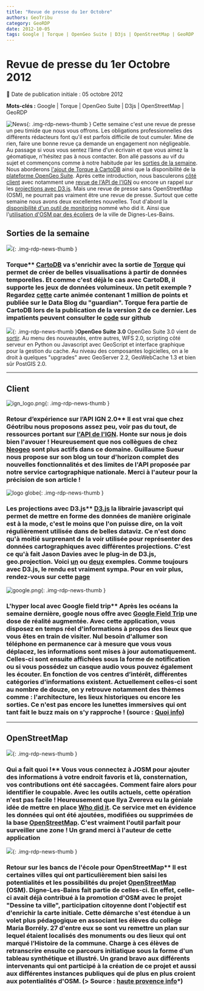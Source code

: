 ```yaml
---
title: "Revue de presse du 1er Octobre"
authors: GeoTribu
category: GeoRDP
date: 2012-10-05
tags: Google | Torque | OpenGeo Suite | D3js | OpenStreetMap | GeoRDP
---
```


# Revue de presse du 1er Octobre 2012

:calendar: Date de publication initiale : 05 octobre 2012

**Mots-clés :** Google | Torque | OpenGeo Suite | D3js | OpenStreetMap | GeoRDP

![News](https://cdn.geotribu.fr/img/internal/icons-rdp-news/news.png "Icône news générique"){: .img-rdp-news-thumb }
 Cette semaine c'est une revue de presse un peu timide que nous vous offrons. Les obligations professionnelles des différents rédacteurs font qu'il est parfois difficile de tout cumuler. Mine de rien, faire une bonne revue ça demande un engagement non négligeable. Au passage si vous vous sentez l’âme d'un écrivain et que vous aimez la géomatique, n'hésitez pas à nous contacter. Bon allé passons au vif du sujet et commençons comme à notre habitude par les [sorties de la semaine](#sorties). Nous aborderons [l'ajout de Torque à CartoDB](#news11) ainsi que la disponibilité de la [plateforme OpenGeo Suite](#news12). Après cette introduction, nous basculerons [côté client](#client) avec notamment une [revue de l'API de l'IGN](#news22) ou encore un rappel sur les [projections avec D3.js](#news42). Mais une revue de presse sans OpenStreetMap (OSM), ne pourrait pas vraiment être une revue de presse. Surtout que cette semaine nous avons deux excellentes nouvelles. Tout d'abord la [disponibilité d'un outil de monitoring](#news32) nommé who did it. Ainsi que l'[utilisation d'OSM par des écoliers](#news31) de la ville de Dignes-Les-Bains.

## Sorties de la semaine

 ![](https://cdn.geotribu.fr/img/logos-icones/entreprises_association/cartodb.png){: .img-rdp-news-thumb }

### Torque** [CartoDB](http://cartodb.com/) va s'enrichir avec la sortie de [Torque](http://blog.cartodb.com/post/32464928928/torque-big-data-meets-time-based-maps-bundled-with) qui permet de créer de belles visualisations à partir de données temporelles. Et comme c'est déjà le cas avec CartoDB, il supporte les jeux de données volumineux. Un petit exemple ? Regardez [cette](http://www.guardian.co.uk/news/datablog/interactive/2012/oct/01/first-world-war-royal-navy-ships-mapped) carte animée contenant 1 million de points et publiée sur le Data Blog du "guardian". Torque fera partie de CartoDB lors de la publication de la version 2 de ce dernier. Les impatients peuvent consulter le [code](https://github.com/CartoDB/torque) sur github

 ![](https://cdn.geotribu.fr/img/logos-icones/logiciels_librairies/opengeosuite.png){: .img-rdp-news-thumb }**OpenGeo Suite 3.0** OpenGeo Suite 3.0 vient de [sortir](http://blog.opengeo.org/2012/10/03/opengeo-suite-3-0-released/). Au menu des nouveautés, entre autres, WFS 2.0, scripting côté serveur en Python ou Javascript avec GeoScript et interface graphique pour la gestion du cache. Au niveau des composantes logicielles, on a le droit à quelques "upgrades" avec GeoServer 2.2, GeoWebCache 1.3 et bien sûr PostGIS 2.0.

----

## Client

 ![ign_logo.png](https://cdn.geotribu.fr/img/logos-icones/entreprises_association/ign.png){: .img-rdp-news-thumb }

### Retour d’expérience sur l’API IGN 2.0** Il est vrai que chez Géotribu nous proposons assez peu, voir pas du tout, de ressources portant sur [l'API de l'IGN](http://api.ign.fr/accueil). Honte sur nous je dois bien l'avouer ! Heureusement que nos collègues de chez [Neogeo](http://www.neogeo-online.net/) sont plus actifs dans ce domaine. Guillaume Sueur nous propose sur son blog un tour d'horizon complet des nouvelles fonctionnalités et des limites de l'API proposée par notre service cartographique nationale. Merci à l'auteur pour la précision de son article !

 ![logo globe](https://cdn.geotribu.fr/img/internal/icons-rdp-news/world.png "Icône de globe"){: .img-rdp-news-thumb }

### Les projections avec D3.js** [D3.js](http://d3js.org/) la librairie javascript qui permet de mettre en forme des données de manière originale est à la mode, c'est le moins que l'on puisse dire, on la voit régulièrement utilisée dans de belles dataviz. Ce n'est donc qu'à moitié surprenant de la voir utilisée pour représenter des données cartographiques avec différentes projections. C'est ce qu'à fait Jason Davies avec le plug-in de D3.js, geo.projection. Voici [un](http://bl.ocks.org/3764187) ou [deux](http://bl.ocks.org/3739752) exemples. Comme toujours avec D3.js, le rendu est vraiment sympa. Pour en voir plus, rendez-vous sur cette [page](http://bl.ocks.org/jasondavies)

 ![google.png](https://cdn.geotribu.fr/img/logos-icones/entreprises_association/google/google.webp){: .img-rdp-news-thumb }

### L'hyper local avec Google field trip** Après les océans la semaine dernière, google nous offre avec [Google Field Trip](https://play.google.com/store/apps/details?id=com.nianticproject.scout&hl=fr) une dose de réalité augmentée. Avec cette application, vous disposez en temps réel d'informations à propos des lieux que vous êtes en train de visiter. Nul besoin d'allumer son téléphone en permanence car à mesure que vous vous déplacez, les informations sont mises à jour automatiquement. Celles-ci sont ensuite affichées sous la forme de notification ou si vous possédez un casque audio vous pouvez également les écouter. En fonction de vos centres d’intérêt, différentes catégories d'informations existent. Actuellement celles-ci sont au nombre de douze, on y retrouve notamment des thèmes comme : l'architecture, les lieux historiques ou encore les sorties. Ce n'est pas encore les lunettes immersives qui ont tant fait le buzz mais on s'y rapproche ! (source : [Quoi info](http://quoi.info/actualite-hitech/2012/09/28/google-field-trip-a-grands-pas-vers-la-realite-augmentee-1151192/))

----

## OpenStreetMap

 ![](https://cdn.geotribu.fr/img/logos-icones/OpenStreetMap/Openstreetmap.png){: .img-rdp-news-thumb }

### Qui a fait quoi !** Vous vous connectez à JOSM pour ajouter des informations à votre endroit favoris et là, consternation, vos contributions ont été saccagées. Comment faire alors pour identifier le coupable. Avec les outils actuels, cette opération n'est pas facile ! Heureusement que Ilya Zvereva eu la géniale idée de mettre en place [Who did it](http://zverik.osm.rambler.ru/whodidit/). Ce service met en évidence les données qui ont été ajoutées, modifiées ou supprimées de la base [OpenStreetMap](https://www.openstreetmap.org/). C'est vraiment l'outil parfait pour surveiller une zone ! Un grand merci à l'auteur de cette application

 ![](https://cdn.geotribu.fr/img/logos-icones/OpenStreetMap/Openstreetmap.png){: .img-rdp-news-thumb }

### Retour sur les bancs de l'école pour OpenStreetMap** Il est certaines villes qui ont particulièrement bien saisi les potentialités et les possibilités du projet [OpenStreetMap](https://www.openstreetmap.org/) (OSM). Digne-Les-Bains fait partie de celles-ci. En effet, celle-ci avait déjà contribué à la promotion d'OSM avec le projet "Dessine ta ville", participation citoyenne dont l'objectif est d'enrichir la carte initiale. Cette démarche s'est étendue à un volet plus pédagogique en associant les élèves du collège Maria Borrély. 27 d'entre eux se sont vu remettre un plan sur lequel étaient localisés des monuments ou des lieux qui ont marqué l’Histoire de la commune. Charge à ces élèves de retranscrire ensuite ce parcours initiatique sous la forme d'un tableau synthétique et illustré. Un grand bravo aux différents intervenants qui ont participé à la création de ce projet et aussi aux différentes instances publiques qui de plus en plus croient aux potentialités d'OSM. (> Source : [haute provence info](http://www.hauteprovenceinfo.com/02102012Digne-les-Bains--les-eleves-sur-les-traces-des-illustres-de-la-commune.media?a=1135)*)

